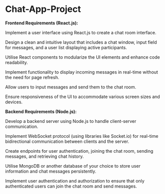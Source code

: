 # Chat-App-Project


**Frontend Requirements (React.js):**

Implement a user interface using React.js to create a chat room interface.

Design a clean and intuitive layout that includes a chat window, input field for messages, and a user list displaying active participants.

Utilise React components to modularize the UI elements and enhance code readability.

Implement functionality to display incoming messages in real-time without the need for page refresh.

Allow users to input messages and send them to the chat room.

Ensure responsiveness of the UI to accommodate various screen sizes and devices.

**Backend Requirements (Node.js):**

Develop a backend server using Node.js to handle client-server communication.

Implement WebSocket protocol (using libraries like Socket.io) for real-time bidirectional communication between clients and the server.

Create endpoints for user authentication, joining the chat room, sending messages, and retrieving chat history.

Utilise MongoDB or another database of your choice to store user information and chat messages persistently.

Implement user authentication and authorization to ensure that only authenticated users can join the chat room and send messages.

